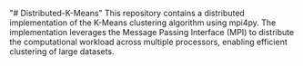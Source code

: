 "# Distributed-K-Means" 
This repository contains a distributed implementation of the K-Means clustering algorithm using mpi4py. The implementation leverages the Message Passing Interface (MPI) to distribute the computational workload across multiple processors, enabling efficient clustering of large datasets.

